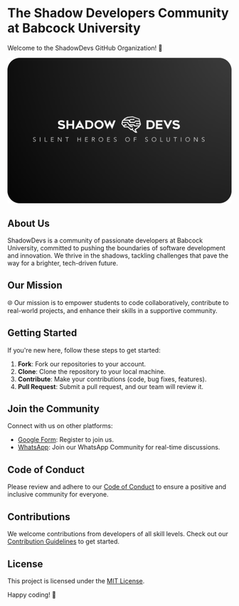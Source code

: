 # The Shadow Developers Community at Babcock University

Welcome to the ShadowDevs GitHub Organization! 🚀

![ShadowDevs Logo](https://github.com/Shadowdevsbu/shadowdevsbu/blob/main/ShadowBU(card-compressed).png)

## About Us

ShadowDevs is a community of passionate developers at Babcock University, committed to pushing the boundaries of software development and innovation. We thrive in the shadows, tackling challenges that pave the way for a brighter, tech-driven future.

## Our Mission

🌐 Our mission is to empower students to code collaboratively, contribute to real-world projects, and enhance their skills in a supportive community.

## Getting Started

If you're new here, follow these steps to get started:

1. **Fork**: Fork our repositories to your account.
2. **Clone**: Clone the repository to your local machine.
3. **Contribute**: Make your contributions (code, bug fixes, features).
4. **Pull Request**: Submit a pull request, and our team will review it.

## Join the Community

Connect with us on other platforms:

- [Google Form](link/to/twitter): Register to join us.
- [WhatsApp](link/to/discord): Join our WhatsApp Community for real-time discussions.

## Code of Conduct

Please review and adhere to our [Code of Conduct](link/to/code-of-conduct) to ensure a positive and inclusive community for everyone.

## Contributions

We welcome contributions from developers of all skill levels. Check out our [Contribution Guidelines](link/to/contribution-guidelines) to get started.

## License

This project is licensed under the [MIT License](link/to/license).

Happy coding! 🌟
